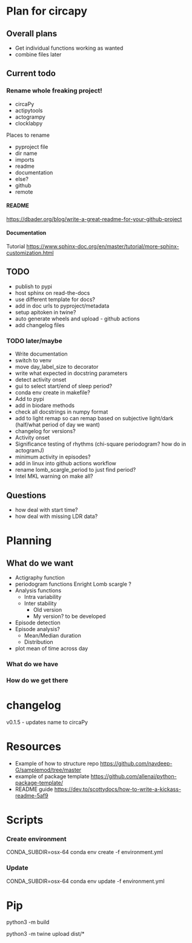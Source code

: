 # Plan for circapy

## Overall plans
- Get individual functions working as wanted
- combine files later 

## Current todo 

### Rename whole freaking project!
- circaPy
- actipytools
- actogrampy
- clocklabpy

Places to rename
- pyproject file
- dir name
- imports
- readme
- documentation
- else? 
- github
- remote 


#### README
https://dbader.org/blog/write-a-great-readme-for-your-github-project


#### Documentation 
Tutorial 
https://www.sphinx-doc.org/en/master/tutorial/more-sphinx-customization.html 

## TODO
- publish to pypi
- host sphinx on read-the-docs
- use different template for docs? 
- add in doc urls to pyproject/metadata 
- setup apitoken in twine?
- auto generate wheels and upload - github actions
- add changelog files 

### TODO later/maybe
- Write documentation
- switch to venv 
- move day_label_size to decorator 
- write what expected in docstring parameters 
- detect activity onset 
- gui to select start/end of sleep period? 
- conda env create in makefile?
- Add to pypi
- add in biodare methods 
- check all docstrings in numpy format 
- add to light remap so can remap based on subjective light/dark (half/what
period of day we want) 
- changelog for versions? 
- Activity onset 
- Significance testing of rhythms (chi-square periodogram? how do in actogramJ)
- minimum activity in episodes? 
- add in linux into github actions workflow
- rename lomb_scargle_period to just find period?
- Intel MKL warning on make all? 

## Questions
- how deal with start time? 
- how deal with missing LDR data? 



# Planning 
## What do we want 

- Actigraphy function
- periodogram functions
    Enright
    Lomb scargle
    ?
- Analysis functions
    - Intra variability
    - Inter stability
        - Old version
        - My version? to be developed 
- Episode detection
- Episode analysis?
    - Mean/Median duration
    - Distribution
- plot mean of time across day


### What do we have
 



### How do we get there

# changelog
v0.1.5 - updates name to circaPy

# Resources 

- Example of how to structure repo 
https://github.com/navdeep-G/samplemod/tree/master 
- example of package template
https://github.com/allenai/python-package-template/
- README guide
https://dev.to/scottydocs/how-to-write-a-kickass-readme-5af9

# Scripts 
### Create environment
CONDA_SUBDIR=osx-64 conda env create -f environment.yml

### Update 
CONDA_SUBDIR=osx-64 conda env update -f environment.yml

# Pip
python3 -m build

python3 -m twine upload dist/*

